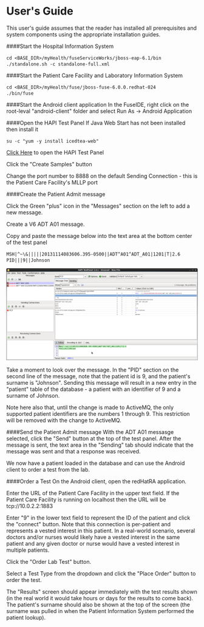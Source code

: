 User's Guide
========

This user's guide assumes that the reader has installed all prerequisites and system components using the appropriate installation guides.


####Start the Hospital Information System
```
cd <BASE_DIR>/myHealth/fuseServiceWorks/jboss-eap-6.1/bin
./standalone.sh -c standalone-full.xml
```



####Start the Patient Care Facility and Laboratory Information System
```
cd <BASE_DIR>/myHealth/fuse/jboss-fuse-6.0.0.redhat-024
./bin/fuse
```


####Start the Android client application
In the FuseIDE, right click on the root-leval "android-client" folder and select Run As -> Android Application


####Open the HAPI Test Panel
If Java Web Start has not been installed then install it
```
su -c "yum -y install icedtea-web"
```

[Click Here](http://hl7api.sourceforge.net/hapi-testpanel/jnlp/launch.jnlp) to open the HAPI Test Panel

Click the "Create Samples" button

Change the port number to 8888 on the default Sending Connection - this is the Patient Care Facility's MLLP port

####Create the Patient Admit message

Click the Green "plus" icon in the "Messages" section on the left to add a new message.

Create a V6 ADT A01 message.

Copy and paste the message below into the text area at the bottom center of the test panel
```
MSH|^~\&|||||20131114083606.395-0500||ADT^A01^ADT_A01|1201|T|2.6
PID|||9||Johnson
```

![Screen Shot](./admitMsg.png "Create the  Patient Admit message")

Take a moment to look over the message. In the "PID" section on the second line of the message, note that the patient id is 9, and the patient's surname is "Johnson". Sending this message will result in a new entry in the "patient" table of the database - a patient with an identifier of 9 and a surname of Johnson.

Note here also that, until the change is made to ActiveMQ, the only supported patient identifiers are the numbers 1 through 9. This restriction will be removed with the change to ActiveMQ.

####Send the Patient Admit message
With the ADT A01 messasge selected, click the "Send" button at the top of the test panel.
After the message is sent, the text area in the "Sending" tab should indicate that the message was sent and that a response was received.

We now have a patient loaded in the database and can use the Android client to order a test from the lab.

####Order a Test
On the Android client, open the redHatRA application.

Enter the URL of the Patient Care Facility in the upper text field. If the Patient Care Facility is running on localhost then the URL will be tcp://10.0.2.2:1883

Enter "9" in the lower text field to represent the ID of the patient and click the "connect" button. Note that this connection is per-patient and represents a vested interest in this patient. In a real-world scenario, several doctors and/or nurses would likely have a vested interest in the same patient and any given doctor or nurse would have a vested interest in multiple patients.

Click the "Order Lab Test" button.

Select a Test Type from the dropdown and click the "Place Order" button to order the test.

The "Results" screen should appear immediately with the test results shown (in the real world it would take hours or days for the results to come back). The patient's surname should also be shown at the top of the screen (the surname was pulled in when the Patient Information System performed the patient lookup).












